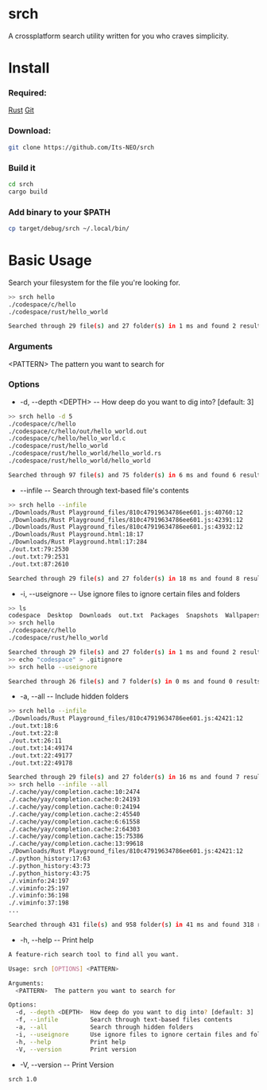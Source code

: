 # srch
A crossplatform search utility written for you who craves simplicity.

# Install
### Required:
[Rust](https://www.rust-lang.org/tools/install) 
[Git](https://git-scm.com/book/en/v2/Getting-Started-Installing-Git)

### Download:
```bash
git clone https://github.com/Its-NEO/srch
```

### Build it
```bash
cd srch
cargo build
```

### Add binary to your $PATH
```bash
cp target/debug/srch ~/.local/bin/
```


# Basic Usage

Search your filesystem for the file you're looking for. 

```bash
>> srch hello
./codespace/c/hello
./codespace/rust/hello_world

Searched through 29 file(s) and 27 folder(s) in 1 ms and found 2 results.
```

### Arguments
\<PATTERN\>
The pattern you want to search for 

### Options
+ -d, --depth \<DEPTH\> -- How deep do you want to dig into? \[default: 3\]
```bash
>> srch hello -d 5
./codespace/c/hello
./codespace/c/hello/out/hello_world.out
./codespace/c/hello/hello_world.c
./codespace/rust/hello_world
./codespace/rust/hello_world/hello_world.rs
./codespace/rust/hello_world/hello_world

Searched through 97 file(s) and 75 folder(s) in 6 ms and found 6 results.
```
	
+ --infile -- Search through text-based file's contents
```bash
>> srch hello --infile
./Downloads/Rust Playground_files/810c47919634786ee601.js:40760:12
./Downloads/Rust Playground_files/810c47919634786ee601.js:42391:12
./Downloads/Rust Playground_files/810c47919634786ee601.js:43932:12
./Downloads/Rust Playground.html:18:17
./Downloads/Rust Playground.html:17:284
./out.txt:79:2530
./out.txt:79:2531
./out.txt:87:2610

Searched through 29 file(s) and 27 folder(s) in 18 ms and found 8 results.
```
+ -i, --useignore -- Use ignore files to ignore certain files and folders
```bash
>> ls
codespace  Desktop  Downloads  out.txt  Packages  Snapshots  Wallpapers
>> srch hello
./codespace/c/hello
./codespace/rust/hello_world

Searched through 29 file(s) and 27 folder(s) in 1 ms and found 2 results.
>> echo "codespace" > .gitignore
>> srch hello --useignore

Searched through 26 file(s) and 7 folder(s) in 0 ms and found 0 results.
``` 
+ -a, --all -- Include hidden folders
```bash
>> srch hello --infile
./Downloads/Rust Playground_files/810c47919634786ee601.js:42421:12
./out.txt:18:6
./out.txt:22:8
./out.txt:26:11
./out.txt:14:49174
./out.txt:22:49177
./out.txt:22:49178

Searched through 29 file(s) and 27 folder(s) in 16 ms and found 7 results.
>> srch hello --infile --all
./.cache/yay/completion.cache:10:2474
./.cache/yay/completion.cache:0:24193
./.cache/yay/completion.cache:0:24194
./.cache/yay/completion.cache:2:45540
./.cache/yay/completion.cache:6:61558
./.cache/yay/completion.cache:2:64303
./.cache/yay/completion.cache:15:75386
./.cache/yay/completion.cache:13:99618
./Downloads/Rust Playground_files/810c47919634786ee601.js:42421:12
./.python_history:17:63
./.python_history:43:73
./.python_history:43:75
./.viminfo:24:197
./.viminfo:25:197
./.viminfo:36:198
./.viminfo:37:198
...

Searched through 431 file(s) and 958 folder(s) in 41 ms and found 318 results.
```
+ -h, --help -- Print help
```bash
A feature-rich search tool to find all you want.

Usage: srch [OPTIONS] <PATTERN>

Arguments:
  <PATTERN>  The pattern you want to search for

Options:
  -d, --depth <DEPTH>  How deep do you want to dig into? [default: 3]
  -f, --infile         Search through text-based files contents
  -a, --all            Search through hidden folders
  -i, --useignore      Use ignore files to ignore certain files and folders
  -h, --help           Print help
  -V, --version        Print version
```
+ -V, --version -- Print Version
```bash
srch 1.0
```
